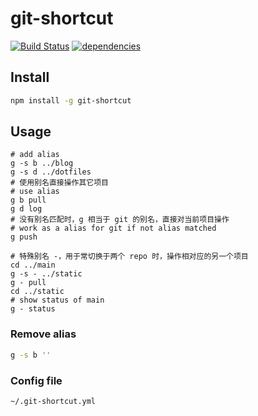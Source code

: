 # git-shortcut

[![Build Status](https://travis-ci.org/yangg/git-shortcut.svg?branch=master)](https://travis-ci.org/yangg/git-shortcut) [![dependencies](https://david-dm.org/yangg/git-shortcut.svg)](https://david-dm.org/yangg/git-shortcut)

## Install
```bash
npm install -g git-shortcut
```

## Usage

```
# add alias
g -s b ../blog
g -s d ../dotfiles
# 使用别名直接操作其它项目
# use alias
g b pull
g d log
# 没有别名匹配时，g 相当于 git 的别名，直接对当前项目操作
# work as a alias for git if not alias matched
g push

# 特殊别名 -，用于常切换于两个 repo 时，操作相对应的另一个项目
cd ../main
g -s - ../static
g - pull
cd ../static
# show status of main
g - status
```

### Remove alias
```bash
g -s b ''
```

### Config file
`~/.git-shortcut.yml`
